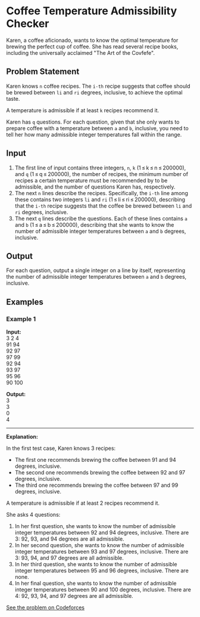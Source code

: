 # Coffee Temperature Admissibility Checker

Karen, a coffee aficionado, wants to know the optimal temperature for brewing the perfect cup of coffee. She has read several recipe books, including the universally acclaimed "The Art of the Covfefe".

## Problem Statement

Karen knows `n` coffee recipes. The `i-th` recipe suggests that coffee should be brewed between `li` and `ri` degrees, inclusive, to achieve the optimal taste.

A temperature is admissible if at least `k` recipes recommend it.

Karen has `q` questions. For each question, given that she only wants to prepare coffee with a temperature between `a` and `b`, inclusive, you need to tell her how many admissible integer temperatures fall within the range.

## Input

1. The first line of input contains three integers, `n`, `k` (1 ≤ k ≤ n ≤ 200000), and `q` (1 ≤ q ≤ 200000), the number of recipes, the minimum number of recipes a certain temperature must be recommended by to be admissible, and the number of questions Karen has, respectively.
2. The next `n` lines describe the recipes. Specifically, the `i-th` line among these contains two integers `li` and `ri` (1 ≤ li ≤ ri ≤ 200000), describing that the `i-th` recipe suggests that the coffee be brewed between `li` and `ri` degrees, inclusive.
3. The next `q` lines describe the questions. Each of these lines contains `a` and `b` (1 ≤ a ≤ b ≤ 200000), describing that she wants to know the number of admissible integer temperatures between `a` and `b` degrees, inclusive.

## Output

For each question, output a single integer on a line by itself, representing the number of admissible integer temperatures between `a` and `b` degrees, inclusive.

## Examples

### Example 1

**Input:** <br/>
3 2 4 <br/>
91 94 <br/>
92 97 <br/>
97 99 <br/>
92 94<br/>
93 97<br/>
95 96<br/>
90 100<br/>

**Output:**<br/>
3<br/>
3<br/>
0<br/>
4<br/>
<hr/>

**Explanation:**

In the first test case, Karen knows 3 recipes:

- The first one recommends brewing the coffee between 91 and 94 degrees, inclusive.
- The second one recommends brewing the coffee between 92 and 97 degrees, inclusive.
- The third one recommends brewing the coffee between 97 and 99 degrees, inclusive.

A temperature is admissible if at least 2 recipes recommend it.

She asks 4 questions:

1. In her first question, she wants to know the number of admissible integer temperatures between 92 and 94 degrees, inclusive. There are 3: 92, 93, and 94 degrees are all admissible.
2. In her second question, she wants to know the number of admissible integer temperatures between 93 and 97 degrees, inclusive. There are 3: 93, 94, and 97 degrees are all admissible.
3. In her third question, she wants to know the number of admissible integer temperatures between 95 and 96 degrees, inclusive. There are none.
4. In her final question, she wants to know the number of admissible integer temperatures between 90 and 100 degrees, inclusive. There are 4: 92, 93, 94, and 97 degrees are all admissible.

[See the problem on Codeforces](https://codeforces.com/contest/816/problem/B)
